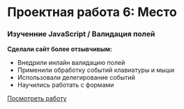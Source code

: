 # Проектная работа 6: Место

### Изученние JavaScript / Валидация полей

**Сделали сайт более отзывчивым:**
* Внедрили инлайн валидацию полей
* Применили обработку событий клавиатуры и мыши
* Использовали делегирование событий
* Научились работать с формами


[Посмотреть работу](https://holmarst.github.io/mesto/index.html)
